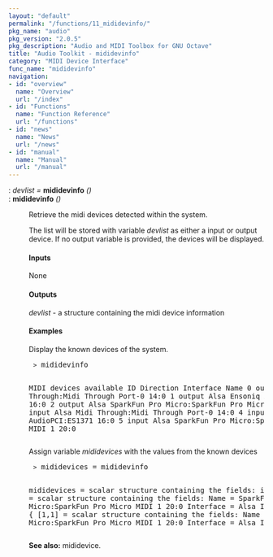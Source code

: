 ```yaml
---
layout: "default"
permalink: "/functions/11_mididevinfo/"
pkg_name: "audio"
pkg_version: "2.0.5"
pkg_description: "Audio and MIDI Toolbox for GNU Octave"
title: "Audio Toolkit - mididevinfo"
category: "MIDI Device Interface"
func_name: "mididevinfo"
navigation:
- id: "overview"
  name: "Overview"
  url: "/index"
- id: "Functions"
  name: "Function Reference"
  url: "/functions"
- id: "news"
  name: "News"
  url: "/news"
- id: "manual"
  name: "Manual"
  url: "/manual"
---
```

<dl class="def">
<dt id="index-mididevinfo"><span class="category">: </span><span><em><var>devlist</var> =</em> <strong>mididevinfo</strong> <em>()</em><a href='#index-mididevinfo' class='copiable-anchor'></a></span></dt>
<dt id="index-mididevinfo-1"><span class="category">: </span><span><em></em> <strong>mididevinfo</strong> <em>()</em><a href='#index-mididevinfo-1' class='copiable-anchor'></a></span></dt>
<dd><p>Retrieve the midi devices detected within the system.
</p>
<p>The list will be stored with variable <var>devlist</var> as either a input or output device.
 If no output variable is provided, the devices will be displayed.
</p>
<span id="Inputs"></span><h4 class="subsubheading">Inputs</h4>
<p>None
</p>
<span id="Outputs"></span><h4 class="subsubheading">Outputs</h4>
<p><var>devlist</var> - a structure containing the midi device information
</p>
<span id="Examples"></span><h4 class="subsubheading">Examples</h4>
<p>Display the known devices of the system.
 </p><div class="example">
<pre class="example"> <code>&gt;</code> mididevinfo

 MIDI devices available
 ID Direction Interface  Name
  0 output    Alsa       Midi Through:Midi Through Port-0 14:0
  1 output    Alsa       Ensoniq AudioPCI:ES1371 16:0
  2 output    Alsa       SparkFun Pro Micro:SparkFun Pro Micro MIDI 1 20:0
  3 input     Alsa       Midi Through:Midi Through Port-0 14:0
  4 input     Alsa       Ensoniq AudioPCI:ES1371 16:0
  5 input     Alsa       SparkFun Pro Micro:SparkFun Pro Micro MIDI 1 20:0 
 </pre></div>

<p>Assign variable <var>mididevices</var> with the values from the known devices
 </p><div class="example">
<pre class="example"> <code>&gt;</code> mididevices = mididevinfo

 mididevices =
  scalar structure containing the fields:
    input =
    {
      [1,1] =
        scalar structure containing the fields:
          Name = SparkFun Pro Micro:SparkFun Pro Micro MIDI 1 20:0
          Interface = Alsa
          ID =  0
    }
    output =
    {
      [1,1] =
        scalar structure containing the fields:
          Name = SparkFun Pro Micro:SparkFun Pro Micro MIDI 1 20:0
          Interface = Alsa
          ID =  1
    }
 </pre></div>


<p><strong>See also:</strong> mididevice.
 </p></dd></dl>